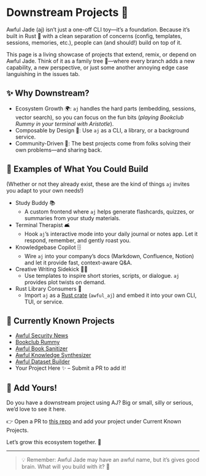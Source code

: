 # Downstream Projects 🌱

Awful Jade (aj) isn’t just a one-off CLI toy—it’s a foundation. Because it’s built in Rust 🦀 with a clean separation of concerns (config, templates, sessions, memories, etc.), people can (and should!) build on top of it.

This page is a living showcase of projects that extend, remix, or depend on Awful Jade. Think of it as a family tree 🌳—where every branch adds a new capability, a new perspective, or just some another annoying edge case languishing in the issues tab.

## ✨ Why Downstream?
- Ecosystem Growth 🌍: `aj` handles the hard parts (embedding, sessions, vector search), so you can focus on the fun bits (_playing Bookclub Rummy in your terminal with Aristotle_).
- Composable by Design 🧩: Use `aj` as a CLI, a library, or a background service.
- Community-Driven 💬: The best projects come from folks solving their own problems—and sharing back.

## 🚧 Examples of What You Could Build

(Whether or not they already exist, these are the kind of things `aj` invites you adapt to your own needs!)

- Study Buddy 📚
    - A custom frontend where `aj` helps generate flashcards, quizzes, or summaries from your study materials.
- Terminal Therapist 🛋️
    - Hook `aj`’s interactive mode into your daily journal or notes app. Let it respond, remember, and gently roast you.
- Knowledgebase Copilot 🗄️
    - Wire `aj` into your company’s docs (Markdown, Confluence, Notion) and let it provide fast, context-aware Q&A.
- Creative Writing Sidekick ✍🏽
    - Use templates to inspire short stories, scripts, or dialogue. `aj` provides plot twists on demand.
- Rust Library Consumers 🔧
    - Import `aj` as a [Rust crate](https://crates.io/crates/awful_aj) (`awful_aj`) and embed it into your own CLI, TUI, or service.

## 📜 Currently Known Projects
- [Awful Security News](https://news.awfulsec.com/)
- [Bookclub Rummy](https://github.com/graves/bookclub_rummy)
- [Awful Book Sanitizer](https://github.com/graves/awful_book_sanitizer)
- [Awful Knowledge Synthesizer](https://github.com/graves/awful_knowledge_synthesizer)
- [Awful Dataset Builder](https://github.com/graves/awful_dataset_builder)
- Your Project Here ✨ – Submit a PR to add it!

## 🤝 Add Yours!

Do you have a downstream project using AJ? Big or small, silly or serious, we’d love to see it here.

👉 Open a PR to [this repo](https://github.com/graves/awful_aj) and add your project under Current Known Projects.

Let’s grow this ecosystem together. 🌟

---

> 💡 Remember: Awful Jade may have an awful name, but it’s gives good brain. What will you build with it? 🧠